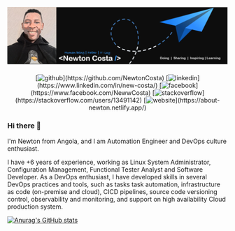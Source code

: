 [![Header](https://github.com/NewtonCosta/NewtonCosta/blob/main/github-banner-2.png "Header")](https://github.com/NewtonCosta)
<p align="center">
[<img src='https://cdn.jsdelivr.net/npm/simple-icons@3.0.1/icons/github.svg' alt='github' height='40'>](https://github.com/NewtonCosta)  [<img src='https://cdn.jsdelivr.net/npm/simple-icons@3.0.1/icons/linkedin.svg' alt='linkedin' height='40'>](https://www.linkedin.com/in/new-costa/)  [<img src='https://cdn.jsdelivr.net/npm/simple-icons@3.0.1/icons/facebook.svg' alt='facebook' height='40'>](https://www.facebook.com/NewwCosta)  [<img src='https://cdn.jsdelivr.net/npm/simple-icons@3.0.1/icons/stackoverflow.svg' alt='stackoverflow' height='40'>](https://stackoverflow.com/users/13491142)  [<img src='https://cdn.jsdelivr.net/npm/simple-icons@3.0.1/icons/icloud.svg' alt='website' height='40'>](https://about-newton.netlify.app/)  
</p>


### Hi there 👋

I'm Newton from Angola, and I am Automation Engineer and DevOps culture enthusiast. 

I have +6 years of experience, working as Linux System Administrator, Configuration Management, Functional Tester Analyst and Software Developer. As a DevOps enthusiast, I have developed skills in several DevOps practices and tools, such as tasks task automation, infrastructure as code (on-premise and cloud), CICD pipelines, source code versioning control, observability and monitoring, and support on high availability Cloud production system.

[![Anurag's GitHub stats](https://github-readme-stats.vercel.app/api?username=NewtonCosta)](https://github.com/anuraghazra/github-readme-stats)

